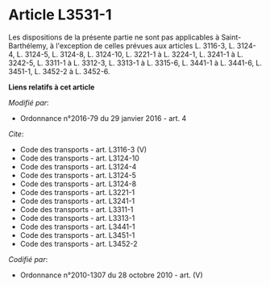 # Article L3531-1

Les dispositions de la présente partie ne sont pas applicables à Saint-Barthélemy, à l'exception de celles prévues aux
articles L. 3116-3, L. 3124-4, L. 3124-5, L. 3124-8, L. 3124-10, L. 3221-1 à L. 3224-1, L. 3241-1 à L. 3242-5, L. 3311-1 à L.
3312-3, L. 3313-1 à L. 3315-6, L. 3441-1 à L. 3441-6, L. 3451-1, L. 3452-2 à L. 3452-6.

**Liens relatifs à cet article**

_Modifié par_:

  - Ordonnance n°2016-79 du 29 janvier 2016 - art. 4

_Cite_:

  - Code des transports - art. L3116-3 (V)
  - Code des transports - art. L3124-10
  - Code des transports - art. L3124-4
  - Code des transports - art. L3124-5
  - Code des transports - art. L3124-8
  - Code des transports - art. L3221-1
  - Code des transports - art. L3241-1
  - Code des transports - art. L3311-1
  - Code des transports - art. L3313-1
  - Code des transports - art. L3441-1
  - Code des transports - art. L3451-1
  - Code des transports - art. L3452-2

_Codifié par_:

  - Ordonnance n°2010-1307 du 28 octobre 2010 - art. (V)
